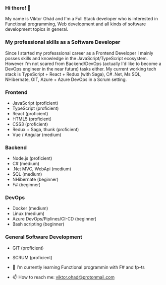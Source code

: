 ### Hi there! 👋
My name is Viktor Ohád and I'm a Full Stack developer who is interested in Functional programming, Web development and all kinds of software development topics in general.
### My professional skills as a Software Developer
Since I started my professsional career as a Frontend Developer I mainly posses skills and knowledge in the JavaScript/TypeScript ecosystem. However I'm not scared from Backend/DevOps (actually I'd like to become a DevOps engineer in the near future) tasks either.
My current working tech stack is TypeScript + React + Redux (with Saga), C# .Net, Ms SQL, NHibernate, GIT, Azure + Azure DevOps in a Scrum setting.

### Frontend
- JavaScript (proficient)
- TypeScript (proficient)
- React (proficient)
- HTML5 (proficient)
- CSS3 (proficient)
- Redux + Saga, thunk (proficient)
- Vue / Angular (medium)

### Backend 
- Node.js (proficient)
- C# (medium)
- .Net MVC, WebApi (medium)
- SQL (medium)
- NHibernate (beginner)
- F# (beginner)

### DevOps 
- Docker (medium)
- Linux (medium)
- Azure DevOps/Piplines/CI-CD (beginner)
- Bash scripting (beginner)

### General Software Development
- GIT (proficient)
- SCRUM (proficient)


- 🌱 I’m currently learning Functional programmin with F# and fp-ts
- 📫 How to reach me: viktor.ohad@protonmail.com
